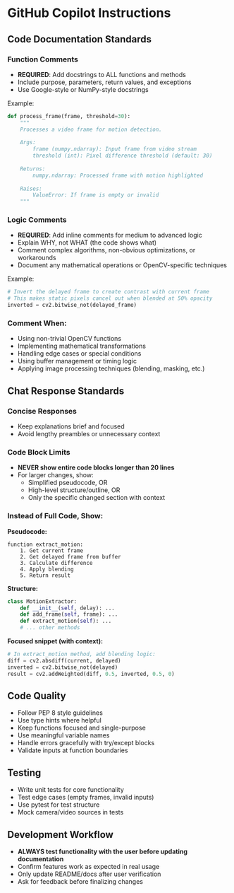 # GitHub Copilot Instructions

## Code Documentation Standards

### Function Comments
- **REQUIRED**: Add docstrings to ALL functions and methods
- Include purpose, parameters, return values, and exceptions
- Use Google-style or NumPy-style docstrings

Example:
```python
def process_frame(frame, threshold=30):
    """
    Processes a video frame for motion detection.
    
    Args:
        frame (numpy.ndarray): Input frame from video stream
        threshold (int): Pixel difference threshold (default: 30)
    
    Returns:
        numpy.ndarray: Processed frame with motion highlighted
    
    Raises:
        ValueError: If frame is empty or invalid
    """
```

### Logic Comments
- **REQUIRED**: Add inline comments for medium to advanced logic
- Explain WHY, not WHAT (the code shows what)
- Comment complex algorithms, non-obvious optimizations, or workarounds
- Document any mathematical operations or OpenCV-specific techniques

Example:
```python
# Invert the delayed frame to create contrast with current frame
# This makes static pixels cancel out when blended at 50% opacity
inverted = cv2.bitwise_not(delayed_frame)
```

### Comment When:
- Using non-trivial OpenCV functions
- Implementing mathematical transformations
- Handling edge cases or special conditions
- Using buffer management or timing logic
- Applying image processing techniques (blending, masking, etc.)

## Chat Response Standards

### Concise Responses
- Keep explanations brief and focused
- Avoid lengthy preambles or unnecessary context

### Code Block Limits
- **NEVER show entire code blocks longer than 20 lines**
- For larger changes, show:
  - Simplified pseudocode, OR
  - High-level structure/outline, OR
  - Only the specific changed section with context

### Instead of Full Code, Show:

**Pseudocode:**
```
function extract_motion:
    1. Get current frame
    2. Get delayed frame from buffer
    3. Calculate difference
    4. Apply blending
    5. Return result
```

**Structure:**
```python
class MotionExtractor:
    def __init__(self, delay): ...
    def add_frame(self, frame): ...
    def extract_motion(self): ...
    # ... other methods
```

**Focused snippet (with context):**
```python
# In extract_motion method, add blending logic:
diff = cv2.absdiff(current, delayed)
inverted = cv2.bitwise_not(delayed)
result = cv2.addWeighted(diff, 0.5, inverted, 0.5, 0)
```

## Code Quality

- Follow PEP 8 style guidelines
- Use type hints where helpful
- Keep functions focused and single-purpose
- Use meaningful variable names
- Handle errors gracefully with try/except blocks
- Validate inputs at function boundaries

## Testing

- Write unit tests for core functionality
- Test edge cases (empty frames, invalid inputs)
- Use pytest for test structure
- Mock camera/video sources in tests

## Development Workflow

- **ALWAYS test functionality with the user before updating documentation**
- Confirm features work as expected in real usage
- Only update README/docs after user verification
- Ask for feedback before finalizing changes

